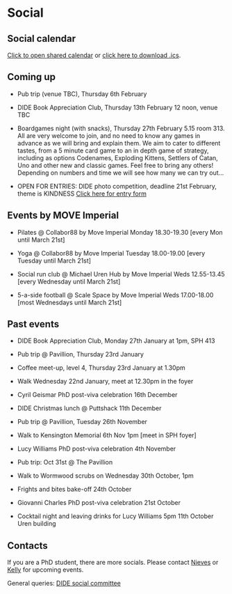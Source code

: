 # Social

## Social calendar

[Click to open shared calendar](https://outlook.office365.com/owa/calendar/d3495141dd604a45b1a70bcec775574c@imperial.ac.uk/96f193142b4a41d9a6e4946634663c5817212224041536648077/calendar.html) or [click here to download .ics](https://outlook.office365.com/owa/calendar/d3495141dd604a45b1a70bcec775574c@imperial.ac.uk/96f193142b4a41d9a6e4946634663c5817212224041536648077/calendar.ics).

## Coming up

* Pub trip (venue TBC), Thursday 6th February

* DIDE Book Appreciation Club, Thursday 13th February 12 noon, venue TBC

* Boardgames night (with snacks), Thursday 27th February 5.15 room 313. All are very welcome to join, and no need to know any games in advance as we will bring and explain them. We aim to cater to different tastes, from a 5 minute card game to an in depth game of strategy, including as options Codenames, Exploding Kittens, Settlers of Catan, Uno and other new and classic games. Feel free to bring any others! Depending on numbers and time we will see how many we can try out…

* OPEN FOR ENTRIES: DIDE photo competition, deadline 21st February, theme is KINDNESS [Click here for entry form](https://forms.gle/ceBQ7XKgXFZBoC71A)

## Events by MOVE Imperial

* Pilates @ Collabor88 by Move Imperial Monday 18.30-19.30 [every Mon until March 21st]

* Yoga @ Collabor88 by Move Imperial Tuesday 18.00-19.00 [every Tuesday until March 21st]

* Social run club @ Michael Uren Hub by Move Imperial Weds 12.55-13.45 [every Wednesday until March 21st]

* 5-a-side football @ Scale Space by Move Imperial Weds 17.00-18.00 [most Wednesdays until March 21st]


## Past events

* DIDE Book Appreciation Club, Monday 27th January at 1pm, SPH 413

* Pub trip @ Pavillion, Thursday 23rd January
  
* Coffee meet-up, level 4, Thursday 23rd January at 1.30pm
  
* Walk Wednesday 22nd January, meet at 12.30pm in the foyer

* Cyril Geismar PhD post-viva celebration 16th December

* DIDE Christmas lunch @ Puttshack 11th December

* Pub trip @ Pavillion, Tuesday 26th November

* Walk to Kensington Memorial 6th Nov 1pm [meet in SPH foyer]

* Lucy Williams PhD post-viva celebration 4th November

* Pub trip: Oct 31st @ The Pavillion

* Walk to Wormwood scrubs on Wednesday 30th October, 1pm

* Frights and bites bake-off 24th October

* Giovanni Charles PhD post-viva celebration 21st October

* Cocktail night and leaving drinks for Lucy Williams
  5pm 11th October Uren building

## Contacts

If you are a PhD student, there are more socials. Please contact [Nieves](mailto:n.derqui-fernandez@imperial.ac.uk) or [Kelly](mailto:k.mccain22@imperial.ac.uk) for upcoming events.

General queries: [DIDE social committee](mailto:dide-social@imperial.ac.uk)
